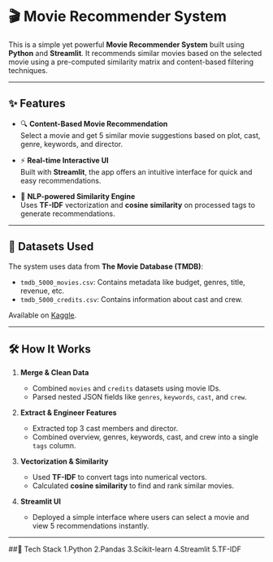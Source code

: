 # 🎬 Movie Recommender System

This is a simple yet powerful **Movie Recommender System** built using **Python** and **Streamlit**. It recommends similar movies based on the selected movie using a pre-computed similarity matrix and content-based filtering techniques.

---

## ✨ Features

- 🔍 **Content-Based Movie Recommendation**  
  Select a movie and get 5 similar movie suggestions based on plot, cast, genre, keywords, and director.

- ⚡ **Real-time Interactive UI**  
  Built with **Streamlit**, the app offers an intuitive interface for quick and easy recommendations.

- 🧠 **NLP-powered Similarity Engine**  
  Uses **TF-IDF** vectorization and **cosine similarity** on processed tags to generate recommendations.

---

## 📁 Datasets Used

The system uses data from **The Movie Database (TMDB)**:

- `tmdb_5000_movies.csv`: Contains metadata like budget, genres, title, revenue, etc.
- `tmdb_5000_credits.csv`: Contains information about cast and crew.

Available on [Kaggle](https://www.kaggle.com/datasets/tmdb/tmdb-movie-metadata).

---

## 🛠️ How It Works

1. **Merge & Clean Data**
   - Combined `movies` and `credits` datasets using movie IDs.
   - Parsed nested JSON fields like `genres`, `keywords`, `cast`, and `crew`.

2. **Extract & Engineer Features**
   - Extracted top 3 cast members and director.
   - Combined overview, genres, keywords, cast, and crew into a single `tags` column.

3. **Vectorization & Similarity**
   - Used **TF-IDF** to convert tags into numerical vectors.
   - Calculated **cosine similarity** to find and rank similar movies.

4. **Streamlit UI**
   - Deployed a simple interface where users can select a movie and view 5 recommendations instantly.

---
##🧠 Tech Stack
1.Python
2.Pandas
3.Scikit-learn
4.Streamlit
5.TF-IDF
